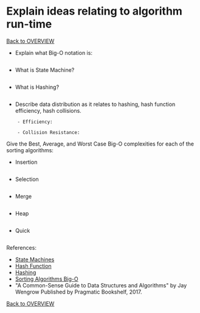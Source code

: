 # Explain ideas relating to algorithm run-time

[Back to OVERVIEW](../README.md)

- Explain what Big-O notation is:

```text

```

- What is State Machine?

```text

```

- What is Hashing?

```text

```

- Describe data distribution as it relates to hashing, hash function efficiency, hash collisions.

```text
	- Efficiency:

	- Collision Resistance:

```


Give the Best, Average, and Worst Case Big-O complexities for each of the sorting algorithms:

- Insertion

```text

```

- Selection

```text

```

- Merge

```text

```

- Heap

```text

```


- Quick

```text

```



References:

- [State Machines](https://en.wikipedia.org/wiki/Finite-state_machine)
- [Hash Function](https://en.wikipedia.org/wiki/Hash_function)
- [Hashing](https://searchsqlserver.techtarget.com/definition/hashing)
- [Sorting Algorithms Big-O](https://www.geeksforgeeks.org/time-complexities-of-all-sorting-algorithms/)
- "A Common-Sense Guide to Data Structures and Algorithms" by Jay Wengrow Published by Pragmatic Bookshelf, 2017.

[Back to OVERVIEW](../README.md)